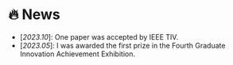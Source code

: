 # 🔥 News
- \[*2023.10*\]: One paper was accepted by IEEE TIV.
- \[*2023.05*\]: I was awarded the first prize in the Fourth Graduate Innovation Achievement Exhibition.